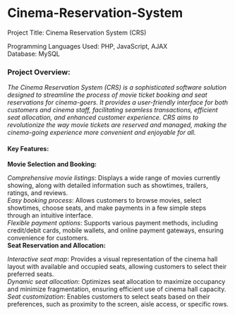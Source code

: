 # Cinema-Reservation-System

Project Title: Cinema Reservation System (CRS)<br/>

Programming Languages Used: PHP, JavaScript, AJAX<br/>
Database: MySQL<br/>

### Project Overview:<br/>
*The Cinema Reservation System (CRS) is a sophisticated software solution designed to streamline the process of movie ticket booking and seat reservations for cinema-goers. It provides a user-friendly interface for both customers and cinema staff, facilitating seamless transactions, efficient seat allocation, and enhanced customer experience. CRS aims to revolutionize the way movie tickets are reserved and managed, making the cinema-going experience more convenient and enjoyable for all.*<br/>

#### Key Features:<br/>

**Movie Selection and Booking:**<br/>

*Comprehensive movie listings*: Displays a wide range of movies currently showing, along with detailed information such as showtimes, trailers, ratings, and reviews.<br/>
*Easy booking process*: Allows customers to browse movies, select showtimes, choose seats, and make payments in a few simple steps through an intuitive interface.<br/>
*Flexible payment options*: Supports various payment methods, including credit/debit cards, mobile wallets, and online payment gateways, ensuring convenience for customers.<br/>
**Seat Reservation and Allocation:**<br/>

*Interactive seat map*: Provides a visual representation of the cinema hall layout with available and occupied seats, allowing customers to select their preferred seats.<br/>
*Dynamic seat allocation*: Optimizes seat allocation to maximize occupancy and minimize fragmentation, ensuring efficient use of cinema hall capacity.<br/>
*Seat customization*: Enables customers to select seats based on their preferences, such as proximity to the screen, aisle access, or specific rows.<br/>

